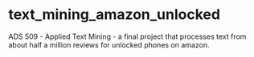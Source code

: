 # text_mining_amazon_unlocked
ADS 509 - Applied Text Mining - a final project that processes text from about half a million reviews for unlocked phones on amazon.
